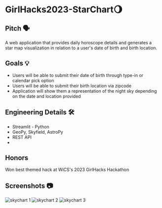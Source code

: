 # GirlHacks2023-StarChart🌖

## Pitch 🗣️
A web application that provides daily horoscope details and generates a star map visualization in relation to a user's date of birth and birth location.

## Goals 💡
- Users will be able to submit their date of birth through type-in or calendar pick option
- Users will be able to submit their birth location via zipcode
- Application will show them a representation of the night sky depending on the date and location provided 

## Engineering Details 🛠️
- Streamlit - Python
- GeoPy, Skyfield, AstroPy
- REST API
- 
## Honors
Won best themed hack at WiCS's 2023 GirlHacks Hackathon

## Screenshots 📷
![skychart 1](https://github.com/jennatnguyen/GirlHacks2023-StarChart/assets/145524606/d0f3ae46-7057-4229-9f3d-1a8be01c71c3)
![skychart 2](https://github.com/jennatnguyen/GirlHacks2023-StarChart/assets/145524606/e7c6022c-d0af-41f8-9a63-df9de16503de)
![skychart 3](https://github.com/jennatnguyen/GirlHacks2023-StarChart/assets/145524606/000e6136-8bd2-4cec-8f70-28b68dee8a0d)
